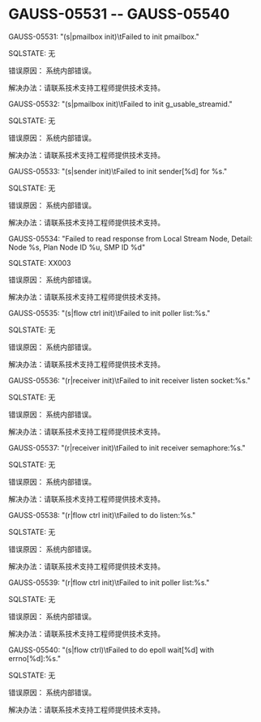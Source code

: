 # GAUSS-05531 -- GAUSS-05540<a name="ZH-CN_TOPIC_0302073193"></a>

GAUSS-05531: "\(s|pmailbox init\)\\tFailed to init pmailbox."

SQLSTATE: 无

错误原因： 系统内部错误。

解决办法：请联系技术支持工程师提供技术支持。

GAUSS-05532: "\(s|pmailbox init\)\\tFailed to init g\_usable\_streamid."

SQLSTATE: 无

错误原因： 系统内部错误。

解决办法：请联系技术支持工程师提供技术支持。

GAUSS-05533: "\(s|sender init\)\\tFailed to init sender\[%d\] for %s."

SQLSTATE: 无

错误原因： 系统内部错误。

解决办法：请联系技术支持工程师提供技术支持。

GAUSS-05534: "Failed to read response from Local Stream Node, Detail: Node %s, Plan Node ID %u, SMP ID %d"

SQLSTATE: XX003

错误原因： 系统内部错误。

解决办法：请联系技术支持工程师提供技术支持。

GAUSS-05535: "\(s|flow ctrl init\)\\tFailed to init poller list:%s."

SQLSTATE: 无

错误原因： 系统内部错误。

解决办法：请联系技术支持工程师提供技术支持。

GAUSS-05536: "\(r|receiver init\)\\tFailed to init receiver listen socket:%s."

SQLSTATE: 无

错误原因： 系统内部错误。

解决办法：请联系技术支持工程师提供技术支持。

GAUSS-05537: "\(r|receiver init\)\\tFailed to init receiver semaphore:%s."

SQLSTATE: 无

错误原因： 系统内部错误。

解决办法：请联系技术支持工程师提供技术支持。

GAUSS-05538: "\(r|flow ctrl init\)\\tFailed to do listen:%s."

SQLSTATE: 无

错误原因： 系统内部错误。

解决办法：请联系技术支持工程师提供技术支持。

GAUSS-05539: "\(r|flow ctrl init\)\\tFailed to init poller list:%s."

SQLSTATE: 无

错误原因： 系统内部错误。

解决办法：请联系技术支持工程师提供技术支持。

GAUSS-05540: "\(s|flow ctrl\)\\tFailed to do epoll wait\[%d\] with errno\[%d\]:%s."

SQLSTATE: 无

错误原因： 系统内部错误。

解决办法：请联系技术支持工程师提供技术支持。

